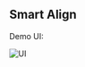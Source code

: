 ## Smart Align

Demo UI:

![UI](https://thumbs.gfycat.com/GranularPersonalAlligatorsnappingturtle-size_restricted.gif)
